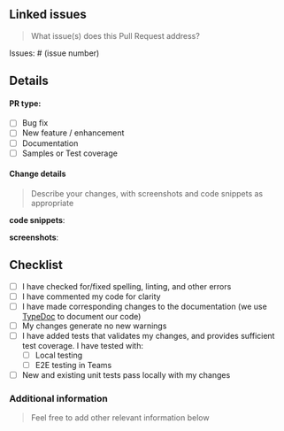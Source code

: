 ## Linked issues

> What issue(s) does this Pull Request address?

Issues: # (issue number)

## Details

#### PR type:

- [ ] Bug fix
- [ ] New feature / enhancement
- [ ] Documentation
- [ ] Samples or Test coverage

#### Change details

> Describe your changes, with screenshots and code snippets as appropriate

**code snippets**:

**screenshots**:

## Checklist

<!-- - [ ] My code follows the style guidelines of this project -->

- [ ] I have checked for/fixed spelling, linting, and other errors
- [ ] I have commented my code for clarity
- [ ] I have made corresponding changes to the documentation (we use [TypeDoc](https://typedoc.org/) to document our code)
- [ ] My changes generate no new warnings
- [ ] I have added tests that validates my changes, and provides sufficient test coverage. I have tested with:
  - [ ] Local testing
  - [ ] E2E testing in Teams
- [ ] New and existing unit tests pass locally with my changes

### Additional information

> Feel free to add other relevant information below
